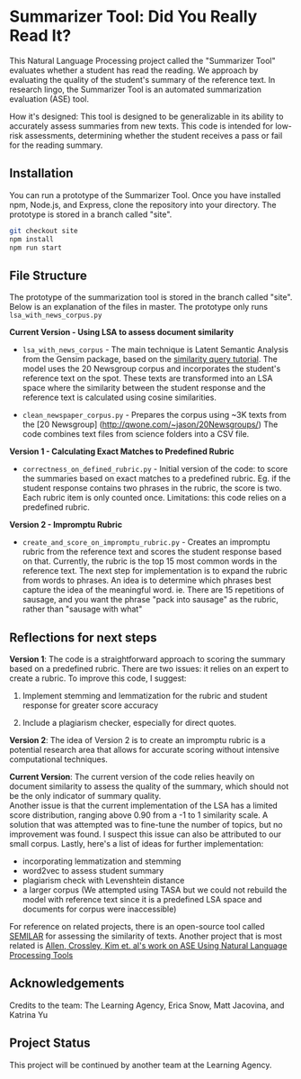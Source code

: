 # Summarizer Tool: Did You Really Read It? 

This Natural Language Processing project called the "Summarizer Tool" evaluates whether a student has read the reading. We approach by evaluating the quality of the student's summary of the reference text. In research lingo, the Summarizer Tool is an automated summarization evaluation (ASE) tool. 

How it's designed: 
This tool is designed to be generalizable in its ability to accurately assess summaries from new texts. This code is intended for low-risk assessments, determining whether the student receives a pass or fail for the reading summary. 

## Installation

You can run a prototype of the Summarizer Tool. Once you have installed npm, Node.js, and Express, clone the repository into your directory. The prototype is stored in a branch called "site".

```bash
git checkout site
npm install
npm run start
```

## File Structure 
The prototype of the summarization tool is stored in the branch called "site". Below is an explanation of the files in master. The prototype only runs `lsa_with_news_corpus.py`

<strong>Current Version - Using LSA to assess document similarity</strong>


* `lsa_with_news_corpus` - The main technique is Latent Semantic Analysis from the Gensim package, based on the [similarity query tutorial](https://radimrehurek.com/gensim/auto_examples/core/run_similarity_queries.html). The model uses the 20 Newsgroup corpus and incorporates the student's reference text on the spot. These texts are transformed into an LSA space where the similarity between the student response and the reference text is calculated using cosine similarities. 


* `clean_newspaper_corpus.py` - Prepares the corpus using ~3K texts from the [20 Newsgroup] (http://qwone.com/~jason/20Newsgroups/) The code combines text files from science folders into a CSV file.

<strong>Version 1 - Calculating Exact Matches to Predefined Rubric</strong>

* `correctness_on_defined_rubric.py` - Initial version of the code: to score the summaries based on exact matches to a predefined rubric. Eg. if the student response contains two phrases in the rubric, the score is two. Each rubric item is only counted once. Limitations: this code relies on a predefined rubric. 


<strong>Version 2 - Impromptu Rubric </strong>

* `create_and_score_on_impromptu_rubric.py` - Creates an impromptu rubric from the reference text and scores the student response based on that. Currently, the rubric is the top 15 most common words in the reference text. The next step for implementation is to expand the rubric from words to phrases. An idea is to determine which phrases best capture the idea of the meaningful word. ie. There are 15 repetitions of sausage, and you want the phrase "pack into sausage" as the rubric, rather than "sausage with what" 



## Reflections for next steps 
<strong>Version 1</strong>: The code is a straightforward approach to scoring the summary based on a predefined rubric. There are two issues: it relies on an expert to create a rubric. To improve this code, I suggest: 

1. Implement stemming and lemmatization for the rubric and student response for greater score accuracy


2.  Include a plagiarism checker, especially for direct quotes. 

<strong>Version 2</strong>: The idea of Version 2 is to create an impromptu rubric is a potential research area that allows for accurate scoring without intensive computational techniques. 


<strong>Current Version</strong>: The current version of the code relies heavily on document similarity to assess the quality of the summary, which should not be the only indicator of summary quality.  
Another issue is that the current implementation of the LSA has a limited score distribution, ranging above 0.90 from a -1 to 1 similarity scale. A solution that was attempted was to fine-tune the number of topics, but no improvement was found. I suspect this issue can also be attributed to our small corpus. 
Lastly, here's a list of ideas for further implementation: 

* incorporating lemmatization and stemming
* word2vec to assess student summary
* plagiarism check with Levenshtein distance
* a larger corpus (We attempted using TASA but we could not rebuild the model with reference text since it is a predefined LSA space and documents for corpus were inaccessible) 

For reference on related projects, there is an open-source tool called [SEMILAR](http://www.semanticsimilarity.org/) for assessing the similarity of texts. Another project that is most related is [Allen, Crossley, Kim et. al's work on ASE Using Natural Language Processing Tools](https://www.researchgate.net/publication/333909045_Automated_Summarization_Evaluation_ASE_Using_Natural_Language_Processing_Tools) 

## Acknowledgements
Credits to the team: The Learning Agency, Erica Snow, Matt Jacovina, and Katrina Yu

## Project Status 
This project will be continued by another team at the Learning Agency. 
